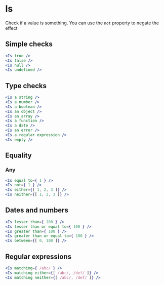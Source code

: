 # Is

Check if a value is something. You can use the `not` property to negate the effect

## Simple checks

```jsx
<Is true />
<Is false />
<Is null />
<Is undefined />
```

## Type checks

```jsx
<Is a string />
<Is a number />
<Is a boolean />
<Is an object />
<Is an array />
<Is a function />
<Is a date />
<Is an error />
<Is a regular expression />
<Is empty />
```

## Equality

### Any

```jsx
<Is equal to={ 1 } />
<Is not={ 1 } />
<Is either={[ 1, 2, 3 ]} />
<Is neither={[ 1, 2, 3 ]} />
```

## Dates and numbers

```jsx
<Is lesser than={ 100 } />
<Is lesser than or equal to={ 100 } />
<Is greater than={ 100 } />
<Is greater than or equal to={ 100 } />
<Is between={[ 0, 100 ]} />
```

## Regular expressions

```jsx
<Is matching={ /abc/ } />
<Is matching either={[ /abc/, /def/ ]} />
<Is matching neither={[ /abc/, /def/ ]} />
```
